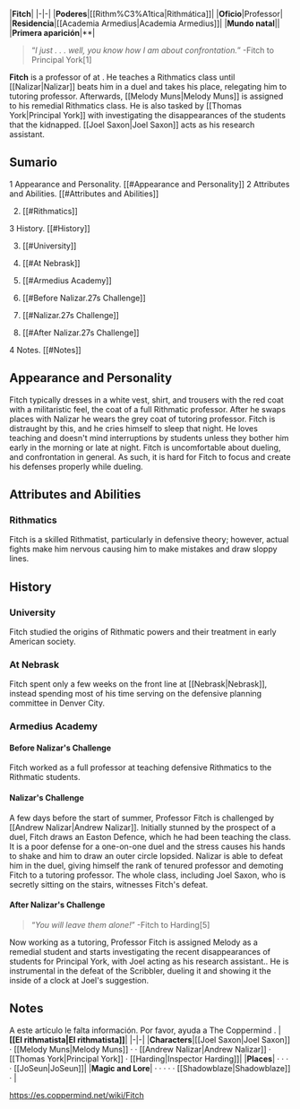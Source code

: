 |**Fitch**|
|-|-|
|**Poderes**|[[Rithm%C3%A1tica\|Rithmática]]|
|**Oficio**|Professor|
|**Residencia**|[[Academia Armedius\|Academia Armedius]]|
|**Mundo natal**||
|**Primera aparición**|**|

>“*I just . . . well, you know how I am about confrontation.*”
\-Fitch to Principal York[1]


**Fitch** is a professor of  at . He teaches a Rithmatics class until [[Nalizar\|Nalizar]] beats him in a duel and takes his place, relegating him to tutoring professor. Afterwards, [[Melody Muns\|Melody Muns]] is assigned to his remedial Rithmatics class. He is also tasked by [[Thomas York\|Principal York]] with investigating the disappearances of the students that the  kidnapped. [[Joel Saxon\|Joel Saxon]] acts as his research assistant.

## Sumario

1 Appearance and Personality. [[#Appearance and Personality]] 
2 Attributes and Abilities. [[#Attributes and Abilities]] 

2. [[#Rithmatics]] 


3 History. [[#History]] 

3. [[#University]] 
3. [[#At Nebrask]] 
3. [[#Armedius Academy]] 

3. [[#Before Nalizar.27s Challenge]] 
3. [[#Nalizar.27s Challenge]] 
3. [[#After Nalizar.27s Challenge]] 




4 Notes. [[#Notes]] 


## Appearance and Personality
Fitch typically dresses in a white vest, shirt, and trousers with the red coat with a militaristic feel, the coat of a full Rithmatic professor. After he swaps places with Nalizar he wears the grey coat of tutoring professor. Fitch is distraught by this, and he cries himself to sleep that night. He loves teaching and doesn't mind interruptions by students unless they bother him early in the morning or late at night. Fitch is uncomfortable about dueling, and confrontation in general. As such, it is hard for Fitch to focus and create his defenses properly while dueling.

## Attributes and Abilities
### Rithmatics
Fitch is a skilled Rithmatist, particularly in defensive theory; however, actual fights make him nervous causing him to make mistakes and draw sloppy lines.

## History
### University
Fitch studied the origins of Rithmatic powers and their treatment in early American society.

### At Nebrask
Fitch spent only a few weeks on the front line at [[Nebrask\|Nebrask]], instead spending most of his time serving on the defensive planning committee in Denver City.

### Armedius Academy
#### Before Nalizar's Challenge
Fitch worked as a full professor at  teaching defensive Rithmatics to the Rithmatic students.

#### Nalizar's Challenge
A few days before the start of summer, Professor Fitch is challenged by [[Andrew Nalizar\|Andrew Nalizar]]. Initially stunned by the prospect of a duel, Fitch draws an Easton Defence, which he had been teaching the class. It is a poor defense for a one-on-one duel and the stress causes his hands to shake and him to draw an outer circle lopsided. Nalizar is able to defeat him in the duel, giving himself the rank of tenured professor and demoting Fitch to a tutoring professor. The whole class, including Joel Saxon, who is secretly sitting on the stairs, witnesses Fitch's defeat.

#### After Nalizar's Challenge
>“*You will leave them *alone*!*”
\-Fitch to Harding[5]


Now working as a tutoring, Professor Fitch is assigned Melody as a remedial student and starts investigating the recent disappearances of students for Principal York, with Joel acting as his research assistant.. He is instrumental in the defeat of the Scribbler, dueling it and showing it the inside of a clock at Joel's suggestion.


## Notes

A este artículo le falta información. Por favor, ayuda a The Coppermind .
|**[[El rithmatista\|El rithmatista]]**|
|-|-|
|**Characters**|[[Joel Saxon\|Joel Saxon]] · [[Melody Muns\|Melody Muns]] ·  · [[Andrew Nalizar\|Andrew Nalizar]] · [[Thomas York\|Principal York]] · [[Harding\|Inspector Harding]]|
|**Places**| ·  ·  ·  · [[JoSeun\|JoSeun]]|
|**Magic and Lore**| ·  ·  ·  ·  · [[Shadowblaze\|Shadowblaze]] · |



https://es.coppermind.net/wiki/Fitch